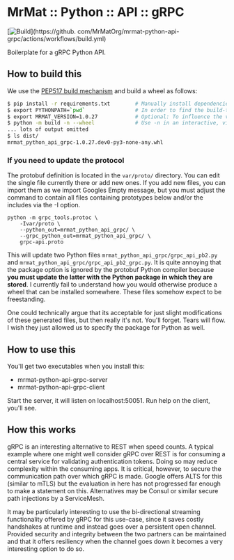 # MrMat :: Python :: API :: gRPC

[![Build](https://github.com/MrMatOrg/mrmat-python-api-grpc/actions/workflows/build.yml/badge.svg)](https://github.
com/MrMatOrg/mrmat-python-api-grpc/actions/workflows/build.yml)

Boilerplate for a gRPC Python API.

## How to build this

We use the [PEP517 build mechanism](https://www.python.org/dev/peps/pep-0517/) and build a wheel as follows:

```bash
$ pip install -r requirements.txt        # Manually install dependencies (see note in requirements.txt!)
$ export PYTHONPATH=`pwd`                # In order to find the build-time ci module
$ export MRMAT_VERSION=1.0.27            # Optional: To influence the version. Normally calculated and set by CI
$ python -m build -n --wheel             # Use -n in an interactive, virtual environment
... lots of output omitted
$ ls dist/
mrmat_python_api_grpc-1.0.27.dev0-py3-none-any.whl
```

### If you need to update the protocol

The protobuf definition is located in the `var/proto/` directory. You can edit the single file currently
there or add new ones. If you add new files, you can import them as we import Googles Empty message, but
you must adjust the command to contain all files containing prototypes below and/or the includes via the
-I option.

```
python -m grpc_tools.protoc \
    -Ivar/proto \
    --python_out=mrmat_python_api_grpc/ \
    --grpc_python_out=mrmat_python_api_grpc/ \
    grpc-api.proto
```

This will update two Python files `mrmat_python_api_grpc/grpc_api_pb2.py` and 
`mrmat_python_api_grpc/grpc_api_pb2_grpc.py`. It is quite annoying that the package option is ignored by the 
protobuf Python compiler because **you must update the latter with the Python package in which they are stored**. I 
currently fail to understand how you would otherwise produce a wheel that can be installed somewhere. These files 
somehow expect to be freestanding.

One could technically argue that its acceptable for just slight modifications of these generated files, but then 
really it's not. You'll forget. Tears will flow. I wish they just allowed us to specify the package for Python as well.

## How to use this

You'll get two executables when you install this:

* mrmat-python-api-grpc-server
* mrmat-python-api-grpc-client

Start the server, it will listen on localhost:50051. Run help on the client, you'll see.

## How this works

gRPC is an interesting alternative to REST when speed counts. A typical example where one might well
consider gRPC over REST is for consuming a central service for validating authentication tokens. Doing
so may reduce complexity within the consuming apps. It is critical, however, to secure the communication
path over which gRPC is made. Google offers ALTS for this (similar to mTLS) but the evaluation in here has not 
progressed far enough to make a statement on this. Alternatives may be Consul or similar secure path
injections by a ServiceMesh.

It may be particularly interesting to use the bi-directional streaming functionality offered by gRPC for
this use-case, since it saves costly handshakes at runtime and instead goes over a persistent open channel.
Provided security and integrity between the two partners can be maintained and that it offers resiliency
when the channel goes down it becomes a very interesting option to do so.
